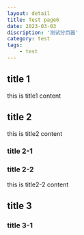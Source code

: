 ```yaml
---
layout: detail
title: Test page6
date: 2023-03-03
discription: '测试分页器'
category: test
tags:
    - test
---
```


## title 1
this is title1 content

## title 2
this is title2 content

### title 2-1

### title 2-2
this is title2-2 content

## title 3

### title 3-1
